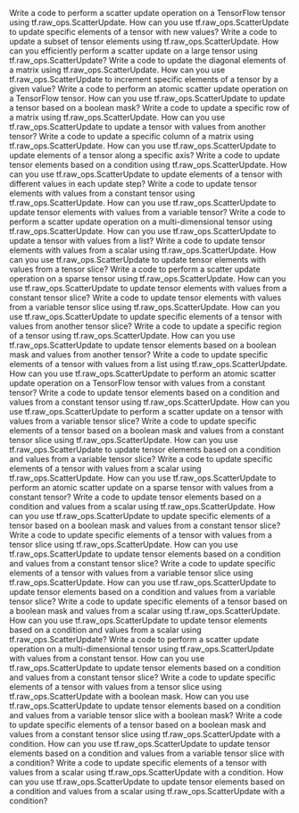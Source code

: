 Write a code to perform a scatter update operation on a TensorFlow tensor using tf.raw_ops.ScatterUpdate.
How can you use tf.raw_ops.ScatterUpdate to update specific elements of a tensor with new values?
Write a code to update a subset of tensor elements using tf.raw_ops.ScatterUpdate.
How can you efficiently perform a scatter update on a large tensor using tf.raw_ops.ScatterUpdate?
Write a code to update the diagonal elements of a matrix using tf.raw_ops.ScatterUpdate.
How can you use tf.raw_ops.ScatterUpdate to increment specific elements of a tensor by a given value?
Write a code to perform an atomic scatter update operation on a TensorFlow tensor.
How can you use tf.raw_ops.ScatterUpdate to update a tensor based on a boolean mask?
Write a code to update a specific row of a matrix using tf.raw_ops.ScatterUpdate.
How can you use tf.raw_ops.ScatterUpdate to update a tensor with values from another tensor?
Write a code to update a specific column of a matrix using tf.raw_ops.ScatterUpdate.
How can you use tf.raw_ops.ScatterUpdate to update elements of a tensor along a specific axis?
Write a code to update tensor elements based on a condition using tf.raw_ops.ScatterUpdate.
How can you use tf.raw_ops.ScatterUpdate to update elements of a tensor with different values in each update step?
Write a code to update tensor elements with values from a constant tensor using tf.raw_ops.ScatterUpdate.
How can you use tf.raw_ops.ScatterUpdate to update tensor elements with values from a variable tensor?
Write a code to perform a scatter update operation on a multi-dimensional tensor using tf.raw_ops.ScatterUpdate.
How can you use tf.raw_ops.ScatterUpdate to update a tensor with values from a list?
Write a code to update tensor elements with values from a scalar using tf.raw_ops.ScatterUpdate.
How can you use tf.raw_ops.ScatterUpdate to update tensor elements with values from a tensor slice?
Write a code to perform a scatter update operation on a sparse tensor using tf.raw_ops.ScatterUpdate.
How can you use tf.raw_ops.ScatterUpdate to update tensor elements with values from a constant tensor slice?
Write a code to update tensor elements with values from a variable tensor slice using tf.raw_ops.ScatterUpdate.
How can you use tf.raw_ops.ScatterUpdate to update specific elements of a tensor with values from another tensor slice?
Write a code to update a specific region of a tensor using tf.raw_ops.ScatterUpdate.
How can you use tf.raw_ops.ScatterUpdate to update tensor elements based on a boolean mask and values from another tensor?
Write a code to update specific elements of a tensor with values from a list using tf.raw_ops.ScatterUpdate.
How can you use tf.raw_ops.ScatterUpdate to perform an atomic scatter update operation on a TensorFlow tensor with values from a constant tensor?
Write a code to update tensor elements based on a condition and values from a constant tensor using tf.raw_ops.ScatterUpdate.
How can you use tf.raw_ops.ScatterUpdate to perform a scatter update on a tensor with values from a variable tensor slice?
Write a code to update specific elements of a tensor based on a boolean mask and values from a constant tensor slice using tf.raw_ops.ScatterUpdate.
How can you use tf.raw_ops.ScatterUpdate to update tensor elements based on a condition and values from a variable tensor slice?
Write a code to update specific elements of a tensor with values from a scalar using tf.raw_ops.ScatterUpdate.
How can you use tf.raw_ops.ScatterUpdate to perform an atomic scatter update on a sparse tensor with values from a constant tensor?
Write a code to update tensor elements based on a condition and values from a scalar using tf.raw_ops.ScatterUpdate.
How can you use tf.raw_ops.ScatterUpdate to update specific elements of a tensor based on a boolean mask and values from a constant tensor slice?
Write a code to update specific elements of a tensor with values from a tensor slice using tf.raw_ops.ScatterUpdate.
How can you use tf.raw_ops.ScatterUpdate to update tensor elements based on a condition and values from a constant tensor slice?
Write a code to update specific elements of a tensor with values from a variable tensor slice using tf.raw_ops.ScatterUpdate.
How can you use tf.raw_ops.ScatterUpdate to update tensor elements based on a condition and values from a variable tensor slice?
Write a code to update specific elements of a tensor based on a boolean mask and values from a scalar using tf.raw_ops.ScatterUpdate.
How can you use tf.raw_ops.ScatterUpdate to update tensor elements based on a condition and values from a scalar using tf.raw_ops.ScatterUpdate?
Write a code to perform a scatter update operation on a multi-dimensional tensor using tf.raw_ops.ScatterUpdate with values from a constant tensor.
How can you use tf.raw_ops.ScatterUpdate to update tensor elements based on a condition and values from a constant tensor slice?
Write a code to update specific elements of a tensor with values from a tensor slice using tf.raw_ops.ScatterUpdate with a boolean mask.
How can you use tf.raw_ops.ScatterUpdate to update tensor elements based on a condition and values from a variable tensor slice with a boolean mask?
Write a code to update specific elements of a tensor based on a boolean mask and values from a constant tensor slice using tf.raw_ops.ScatterUpdate with a condition.
How can you use tf.raw_ops.ScatterUpdate to update tensor elements based on a condition and values from a variable tensor slice with a condition?
Write a code to update specific elements of a tensor with values from a scalar using tf.raw_ops.ScatterUpdate with a condition.
How can you use tf.raw_ops.ScatterUpdate to update tensor elements based on a condition and values from a scalar using tf.raw_ops.ScatterUpdate with a condition?